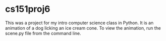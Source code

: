 # cs151proj6
This was a project for my intro computer science class in Python.
It is an animation of a dog licking an ice cream cone.
To view the animation, run the scene.py file from the command line.
